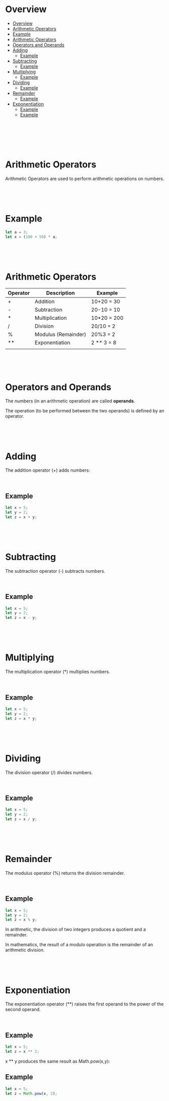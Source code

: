 # Overview

- [Overview](#overview)
- [Arithmetic Operators](#arithmetic-operators)
- [Example](#example)
- [Arithmetic Operators](#arithmetic-operators-1)
- [Operators and Operands](#operators-and-operands)
- [Adding](#adding)
  - [Example](#example-1)
- [Subtracting](#subtracting)
  - [Example](#example-2)
- [Multiplying](#multiplying)
  - [Example](#example-3)
- [Dividing](#dividing)
  - [Example](#example-4)
- [Remainder](#remainder)
  - [Example](#example-5)
- [Exponentiation](#exponentiation)
  - [Example](#example-6)
  - [Example](#example-7)

&nbsp;

&nbsp;

&nbsp;

# Arithmetic Operators

Arithmetic Operators are used to perform arithmetic operations on numbers.

&nbsp;

&nbsp;

# Example

```js
let a = 3;
let x = (100 + 50) * a;
```

&nbsp;

&nbsp;

# Arithmetic Operators

| Operator | Description         | Example      |
| -------- | ------------------- | ------------ |
| +        | Addition            | 10+20 = 30   |
| -        | Subtraction         | 20-10 = 10   |
| \*       | Multiplication      | 10\*20 = 200 |
| /        | Division            | 20/10 = 2    |
| %        | Modulus (Remainder) | 20%3 = 2     |
| \*\*     | Exponentiation      | 2 \*\* 3 = 8 |
|          |                     |              |

&nbsp;

&nbsp;

# Operators and Operands

The numbers (in an arithmetic operation) are called **operands**.

The operation (to be performed between the two operands) is defined by an operator.

&nbsp;

&nbsp;

# Adding

The addition operator (+) adds numbers:

&nbsp;

## Example

```js
let x = 5;
let y = 2;
let z = x + y;
```

&nbsp;

&nbsp;

# Subtracting

The subtraction operator (-) subtracts numbers.

&nbsp;

## Example

```js
let x = 5;
let y = 2;
let z = x - y;
```

&nbsp;

&nbsp;

# Multiplying

The multiplication operator (\*) multiplies numbers.

&nbsp;

## Example

```js
let x = 5;
let y = 2;
let z = x * y;
```

&nbsp;

&nbsp;

# Dividing

The division operator (/) divides numbers.

&nbsp;

## Example

```js
let x = 5;
let y = 2;
let z = x / y;
```

&nbsp;

&nbsp;

# Remainder

The modulus operator (%) returns the division remainder.

&nbsp;

## Example

```js
let x = 5;
let y = 2;
let z = x % y;
```

In arithmetic, the division of two integers produces a quotient and a remainder.

In mathematics, the result of a modulo operation is the remainder of an arithmetic division.

&nbsp;

&nbsp;

# Exponentiation

The exponentiation operator (\*\*) raises the first operand to the power of the second operand.

&nbsp;

## Example

```js
let x = 5;
let z = x ** 2;
```

x \*\* y produces the same result as Math.pow(x,y):

## Example

```js
let x = 5;
let z = Math.pow(x, 2);
```
